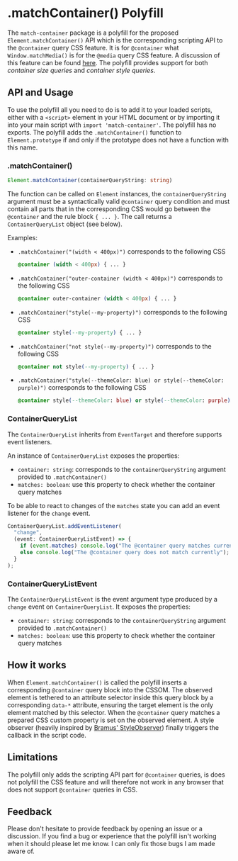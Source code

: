 # .matchContainer() Polyfill

The `match-container` package is a polyfill for the proposed `Element.matchContainer()` API which is the corresponding scripting API to the `@container` query CSS feature.
It is for `@container` what `Window.matchMedia()` is for the `@media` query CSS feature.
A discussion of this feature can be found [here](https://github.com/w3c/csswg-drafts/issues/6205).
The polyfill provides support for both _container size queries_ and _container style queries_.

## API and Usage

To use the polyfill all you need to do is to add it to your loaded scripts, either with a `<script>` element in your HTML document or by importing it into your main script with `import 'match-container'`. The polyfill has no exports.
The polyfill adds the `.matchContainer()` function to `Element.prototype` if and only if the prototype does not have a function with this name.

### .matchContainer()

```ts
Element.matchContainer(containerQueryString: string)
```

The function can be called on `Element` instances, the `containerQueryString` argument must be a syntactically valid `@container` query condition and must contain all parts that in the corresponding CSS would go between the `@container` and the rule block `{ ... }`.
The call returns a `ContainerQueryList` object (see below).

Examples:

- `.matchContainer("(width < 400px)")` corresponds to the following CSS
  <!-- prettier-ignore -->
  ```css
  @container (width < 400px) { ... }
  ```

- `.matchContainer("outer-container (width < 400px)")` corresponds to the following CSS
  <!-- prettier-ignore -->
  ```css
  @container outer-container (width < 400px) { ... }
  ```

- `.matchContainer("style(--my-property)")` corresponds to the following CSS
  <!-- prettier-ignore -->
  ```css
  @container style(--my-property) { ... }
  ```

- `.matchContainer("not style(--my-property)")` corresponds to the following CSS
  <!-- prettier-ignore -->
  ```css
  @container not style(--my-property) { ... }
  ```

- `.matchContainer("style(--themeColor: blue) or style(--themeColor: purple)")` corresponds to the following CSS
  <!-- prettier-ignore -->
  ```css
  @container style(--themeColor: blue) or style(--themeColor: purple) { ... }
  ```

### ContainerQueryList

The `ContainerQueryList` inherits from `EventTarget` and therefore supports event listeners.

An instance of `ContainerQueryList` exposes the properties:

- `container: string`: corresponds to the `containerQueryString` argument provided to `.matchContainer()`
- `matches: boolean`: use this property to check whether the container query matches

To be able to react to changes of the `matches` state you can add an event listener for the `change` event.

```ts
ContainerQueryList.addEventListener(
  "change",
  (event: ContainerQueryListEvent) => {
    if (event.matches) console.log("The @container query matches currently");
    else console.log("The @container query does not match currently");
  }
);
```

### ContainerQueryListEvent

The `ContainerQueryListEvent` is the event argument type produced by a `change` event on `ContainerQueryList`.
It exposes the properties:

- `container: string`: corresponds to the `containerQueryString` argument provided to `.matchContainer()`
- `matches: boolean`: use this property to check whether the container query matches

## How it works

When `Element.matchContainer()` is called the polyfill inserts a corresponding `@container` query block into the CSSOM.
The observed element is tethered to an attribute selector inside this query block by a corresponding `data-*` attribute, ensuring the target element is the only element matched by this selector.
When the `@container` query matches a prepared CSS custom property is set on the observed element.
A style observer (heavily inspired by [Bramus' StyleObserver](https://github.com/bramus/style-observer)) finally triggers the callback in the script code.

## Limitations

The polyfill only adds the scripting API part for `@container` queries, is does not polyfill the CSS feature and will therefore not work in any browser that does not support `@container` queries in CSS.

## Feedback

Please don't hesitate to provide feedback by opening an issue or a discussion.
If you find a bug or experience that the polyfill isn't working when it should please let me know.
I can only fix those bugs I am made aware of.

